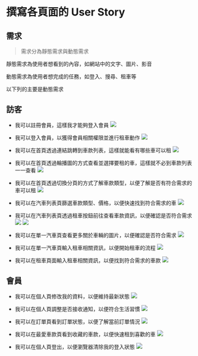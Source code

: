 # 撰寫各頁面的 User Story

## 需求
> 需求分為靜態需求與動態需求

靜態需求為使用者想看到的內容，如網站中的文字、圖片、影音

動態需求為使用者想完成的任務，如登入、搜尋、租車等

以下列的主要是動態需求

## 訪客
- 我可以註冊會員，這樣我才能夠登入會員
![](img/register.png)

- 我可以登入會員，以獲得會員相關權限並進行租車動作
![](img/login.png)

- 我可以在首頁透過連結跳轉到車款列表，這樣就能看有哪些車可以租
![](img/home-cta.png)

- 我可以在首頁透過輪播圖的方式查看並選擇要租的車，這樣就不必到車款列表一一查看
![](img/home-swiper.png)

- 我可以在首頁透過切換分頁的方式了解車款類型，以便了解是否有符合需求的車可以租
![](img/home-car-type.png)

- 我可以在汽車列表頁篩選車款類型、價格，以便快速找到符合需求的車
![](img/car-list-filter.png)

- 我可以在汽車列表頁透過租車按鈕前往查看車款資訊，以便確認是否符合需求
![](img/car-list1-cta.png)
![](img/car-list2-cta.png)

- 我可以在單一汽車頁查看更多關於車輛的圖片，以便確認是否符合需求
![](img/car-detail-img.png)

- 我可以在單一汽車頁輸入租車相關資訊，以便開始租車的流程
![](img/car-detail-booking.png)

- 我可以在租車頁面輸入租車相關資訊，以便找到符合需求的車款
![](img/booking.png)

## 會員
- 我可以在個人頁修改我的資料，以便維持最新狀態
![](img/profile.png)

- 我可以在個人頁調整是否接收通知，以便符合生活習慣
![](img/profile-notification.png)

- 我可以在訂單頁看到訂單狀態，以便了解當前訂單情況
![](img/orders.png)

- 我可以在最愛車款頁看到收藏的車款，以便快速租到喜歡的車
![](img/favorite-car.png)

- 我可以在個人頁登出，以便瀏覽器清除我的登入狀態
![](img/logout.png)